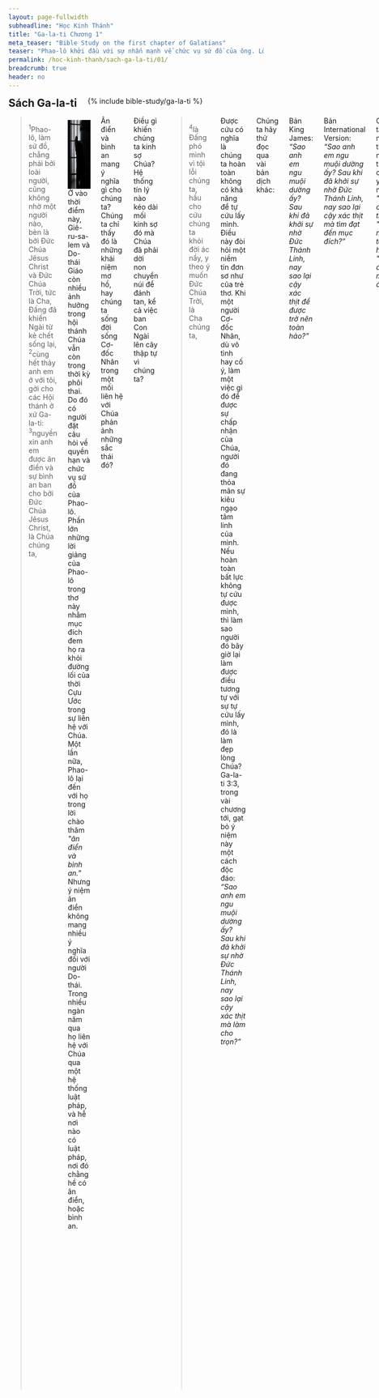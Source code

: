 ```yaml
---
layout: page-fullwidth
subheadline: "Học Kinh Thánh"
title: "Ga-la-ti Chương 1"
meta_teaser: "Bible Study on the first chapter of Galatians"
teaser: "Phao-lô khởi đầu với sự nhấn mạnh về chức vụ sứ đồ của ông. Lời chúc thăm <em>\"ân điển và bình an\"</em>, lời ông thường chúc trong những lá thư, là sự thách thức trực tiếp, hoặc lời nhắc nhở, với người Ga-la-ti rằng ấy là nhờ ân điển, chẳng phải việc làm, còn sự bình an thì họ sẽ không được hưởng nếu họ trở về với luật pháp. Ông kinh ngạc vì người Ga-la-ti lại mau chóng quay về với luật pháp Môi-se, và ông gọi điều này là sự bóp méo tin lành; là sự trộn lẫn việc làm với ân điển. Ông cảnh cáo họ về <em>\"anathema,</em>\" tiếng Hy-lạp dịch là <em>\"thuộc về ma quỉ và đáng bị rủa xả, nếu họ theo đuổi một tin lành mà chẳng phải là tin lành chỉ cậy nơi ân điển Chúa.\"</em>"
permalink: /hoc-kinh-thanh/sach-ga-la-ti/01/
breadcrumb: true
header: no
---
```

<!--more-->
<div class="row">
<div class="bible-index medium-4 medium-push-8 columns">
<h2 style="margin: 0px">Sách Ga-la-ti</h2>
        {% include bible-study/ga-la-ti %}
</div><!-- /.medium-4.columns -->
<div class="medium-8 medium-pull-4 columns" markdown="1">

> <sup>1</sup>Phao-lô, làm sứ đồ, chẳng phải bởi loài người, cũng không nhờ một người nào, bèn là bởi Đức Chúa Jêsus Christ và Đức Chúa Trời, tức là Cha, Đấng đã khiến Ngài từ kẻ chết sống lại, <sup>2</sup>cùng hết thảy anh em ở với tôi, gởi cho các Hội thánh ở xứ Ga-la-ti: <sup>3</sup>nguyền xin anh em được ân điển và sự bình an ban cho bởi Đức Chúa Jêsus Christ, là Chúa chúng ta,

<div>
<p>
<img alt src="/images/prison-silhouette.jpg" style="border: 0px none; margin: 7px 15px 0px 0px; max-width: 100%; height: 136px; padding: 0px; float: left;">
Ở vào thời điểm này, Giê-ru-sa-lem và Do-thái Giáo còn nhiều ảnh hưởng trong hội thánh Chúa vẫn còn trong thời kỳ phôi thai. Do đó có người đặt câu hỏi về quyền hạn và chức vụ sứ đồ của Phao-lô. Phần lớn những lời giảng của Phao-lô trong thơ này nhằm mục đích đem họ ra khỏi đường lối của thời Cựu Ước trong sự liên hệ với Chúa. Một lần nữa, Phao-lô lại đến với họ trong lời chào thăm <em>"ân điển và bình an."</em> Nhưng ý niệm ân điển không mang nhiều ý nghĩa đối với người Do-thái. Trong nhiều ngàn năm qua họ liên hệ với Chúa qua một hệ thống luật pháp, và hễ nơi nào có luật pháp, nơi đó chằng hề có ân điển, hoặc bình an.
</p>
</div>

Ân điển và bình an mang ý nghĩa gì cho chúng ta? Chúng ta chỉ thấy đó là những khái niệm mơ hồ, hay chúng ta sống đời sống Cơ-đốc Nhân trong một mối liên hệ với Chúa phản ảnh những sắc thái đó?

Điều gì khiến chúng ta kinh sợ Chúa? Hệ thống tín lý nào kéo dài mối kinh sợ đó mà Chúa đã phải dời non chuyển núi để đánh tan, kể cả việc ban Con Ngài lên cây thập tự vì chúng ta?

> <sup>4</sup>là Đấng phó mình vì tội lỗi chúng ta, hầu cho cứu chúng ta khỏi đời ác nầy, y theo ý muốn Đức Chúa Trời, là Cha chúng ta,

Được cứu có nghĩa là chúng ta hoàn toàn không có khả năng để tự cứu lấy mình. Điều này đòi hỏi một niềm tin đơn sơ như của trẻ thơ. Khi một người Cơ-đốc Nhân, dù vô tình hay cố ý, làm một việc gì đó để được sự chấp nhận của Chúa, người đó đang thỏa mãn sự kiêu ngạo tâm linh của mình. Nếu hoàn toàn bất lực không tự cứu được mình, thì làm sao người đó bây giờ lại làm được điều tương tự với sự tự cứu lấy mình, đó là làm đẹp lòng Chúa? Ga-la-ti 3:3, trong vài chương tới, gạt bỏ ý niệm này một cách độc đáo: <em>“Sao anh em ngu muội dường ấy? Sau khi đã khởi sự nhờ Đức Thánh Linh, nay sao lại cậy xác thịt mà làm cho trọn?”</em>

Chúng ta hãy thử đọc qua vài bản dịch khác:

Bản King James: <em>“Sao anh em ngu muội dường ấy? Sau khi đã khởi sự nhờ Đức Thánh Linh, nay sao lại cậy xác thịt để được trở nên toàn hảo?”</em>

Bản International Version: <em>“Sao anh em ngu muội dường ấy? Sau khi đã khởi sự nhờ Đức Thánh Linh, nay sao lại cậy xác thịt mà tìm đạt đến mục đích?”</em>

Chúng ta nhận thấy những từ chính yếu này: <em>"làm cho trọn," "trở nên toàn hảo," "đạt đến mục đích."</em>

Tất cả những từ này ám chỉ một điều gì đó chưa được trọn, chưa được toàn hảo, mục đích chưa đạt đến. Tôi hy vọng người đọc thấy sự nguy hiểm rình rập chung quanh, một chút men của người Pha-ri-si lẩn quất đàng sau những khái niệm có vẻ thiêng liêng nhưng chẳng có chất lượng, và tệ hơn nữa, có thể dẫn người Cơ-đốc Nhân vào đường sai trật.

Khởi đầu bằng Đức Thánh Linh có nghĩa là chúng ta phải ở điểm tận cùng những nỗ lực của xác thịt, để bước đi trong đức tin, và chẳng cậy vào một điều gì khác, dù chỉ là chút nỗ lực nào đó để được kể là người công chính. Một người được cứu thì vẫn mãi mãi cần được cứu cho đến khi được đội mão triều thiên vào nước Chúa. Nhiều Cơ-đốc Nhân ... dại dột tin rằng họ có thể làm được điều gì đó để làm cho trọn điều mà Chúa Cứu Thế đã khởi đầu nhưng chưa được vẹn toàn, như thể mục đích tối hậu, mão triều thiên vinh hiển, sự công chính, tùy thuộc vào những gì họ sẽ làm sau khi được cứu.

Đây là điều cấm kỵ. Đã khởi đầu nhờ Thánh Linh, hãy đi đến cuối cùng nhờ Thánh Linh. Khởi đầu bởi ân điển, kết thúc bởi ân điển.

Lại có một câu Kinh Thánh nữa nói cùng một ý đó: "Vì trong Tin Lành nầy có bày tỏ sự công bình của Đức Chúa Trời, bởi đức tin mà được, lại dẫn đến đức tin nữa, như có chép rằng: <em>"Người công bình sẽ sống bởi đức tin."</em> (Rô-ma 1:17) Sống bởi đức tin, nghĩa là sống suốt quãng đời còn lại, từng giây, từng phút, bởi đức tin. Nhưng có người sẽ nói: nhưng đức tin phải đi đôi với việc làm. Để đáp lại tôi sẽ nói: Việc làm, nếu Chúa sắm sẵn, bạn hãy làm, nhưng nếu bạn đặt việc làm, hoặc không làm, là tiêu chuẩn đo lường sự cứu rỗi, hoặc mối thông công giữa bạn với Chúa, thì bạn đang cậy vào xác thịt, chứ không phải đức tin.

Tôi viết vòng vo Tam Quốc chỉ với một hy vọng là để dọn đường cho phần còn lại của toàn bộ lá thư này của Phao-lô để trưng dẫn những dấu hiệu, những giềng mối, của sự dùng luật pháp làm căn bản luôn tìm cách làm suy giảm sự trọng yếu của thập tự giá, sự trọn vẹn của Chiên Con đã bị hi sinh cho sự cứu rỗi của chúng ta.

> <sup>5</sup>Nguyền Ngài được vinh hiển đời đời vô cùng! A-men.

Khi việc làm, dù nhỏ nhặt bao nhiêu, được đem vào đời sống Cơ-đốc Nhân, tương tự như men đem trộn vào bột, chúng ta cướp sự vinh hiển của Chúa. Chẳng một chút men nào được trộn lẫn, vì chỉ một chút xíu sẽ làm dậy cả đống bột, một chút xíu việc làm của xác thịt sẽ làm hỏng đức tin. Đây là lý do tại sao chúng ta dùng bánh không men khi dự tiệc thánh, cũng như bánh không men của người Do-thái trong lễ Vượt Qua.

Khi việc làm là trọng, sẽ có sự khen ngợi loài người, giải thưởng và tuyên dương, nhưng trong một ngụ ngôn của Chúa Giê-su, Ngài đã phán rằng tôi tớ chỉ làm công việc của mình, chẳng nên mong đợi phần thưởng. Khi chúng ta liên hệ với Chúa qua luật pháp, sự vinh hiển của Ngài là điều đáng kinh sợ, cũng như cảnh tượng chung quanh núi Si-nai khi Chúa đến trong vinh hiển để ban xuống bộ luật phán xét đời đời gọi là "Mười Điều Răn." Sau khi ban cho nhân loại và để họ thử trong vài ngàn năm, Ngài phán: "Tất cả các ngươi phải nhận mình là người có tội và sa sút dưới sự vinh hiển Ta." Là Đấng biết mọi sự, Ngài đã biết trước sự sa sút và yếu kém của họ, nhưng Ngài đã phải ban bộ luật để họ nhìn nhận tình trạng hư nát của mình.

Nhưng nếu chúng ta chọn để liên hệ với Ngài qua ân điển, chúng ta sẽ được bao phủ bởi huyết báu Chiên Con, với trọn vẹn sự công chính Chúa ban cho chúng ta cách rộng rãi, chúng ta được chìm ngập trong vinh hiển Chúa và chiêm ngưỡng Ngài với mặt để trần không che phủ.

Phao-lô dường như đang vội vã đi ngay vào trọng tâm của vấn đề, ông quên không nói lên lời cảm tạ về đức tin và tình yêu thương của họ. Có lẽ ông cảm xúc về sự vinh hiển của Chúa như nói đến trong câu 5 ở trên. Ông cảm nhận tin lành chân thật về "ân điển" của Đức Chúa Trời mà ông đã tận lực giảng giải cho người Ga-la-ti, đang bị trao đổi để lấy một tin lành giả. Chúng ta hãy đọc xem sự kinh ngạc của Phao-lô về sự họ chóng đi lạc là thể nào:

> <sup>6></sup>Tôi lấy làm lạ cho anh em đã vội bỏ Đấng gọi anh em bởi ơn Đức Chúa Jêsus Christ, đặng theo tin lành khác. <sup>7</sup>Thật chẳng phải có tin lành khác, nhưng có mấy kẻ làm rối trí anh em, và muốn đánh đổ Tin Lành của Đấng Christ.

Họ đã "vội" bỏ ơn của Đấng Christ như thế nào? Theo một vài nguồn tài liệu, họ có thể đã bị những người Do-thái dụ dỗ trong vòng từ một đến ba năm sau khi Phao-lô lìa họ.

Chữ Hy-lạp dùng trong <em>"anh em đã vội bỏ,"</em> có thể mang ý nghĩa họ đã chọn để đứng trên một nền tảng khác. Sự lên án của họ về sự theo một tin lành khác là một điều nghiêm trọng, và chúng ta sẽ thấy tin lành khác này có liên hệ đến việc họ trở về với luật pháp.

<em>"Ân điển của Đấng Christ"</em> là phương cách duy nhất Chúa dùng để đưa chúng ta đến sự cứu rỗi, rồi sau đó, cũng như mệnh lệnh để chúng ta nhờ đó mà sống, đó là sống trong ân điển của Đấng Christ.

Sự <em>"rối trí"</em> sẽ là một điều hiển nhiên khi những người dưới sự lãnh đạo của chúng ta bị hoang mang vì không biết họ có thực được cứu hay không. Sự hoang mang là điều không tránh được khi chúng ta không đặt sự bảo đảm về sự cứu rỗi là mục tiêu chính trong chức vụ. Lại nếu người Cơ-đốc Nhân không biết chắc về sự cứu rỗi của họ, thì phẩm chất của công việc họ làm cho Chúa như thế nào? Ngài có sẽ chấp nhận các công việc mà họ nghĩ rằng đang làm cho Chúa? Nếu họ không biết chắc mình được cứu, thì mối liên hệ giữa họ và Đấng mà họ nghĩ mình đang hầu việc đó là gì? Đối với họ Chúa là ai? Điều gì thúc đẩy họ làm những công việc đó? Sự sợ hãi, hoặc sự vui mừng về sự cứu rỗi? 

Tôi hy vọng những câu hỏi này làm vững chắc thêm lý luận của tôi rằng Mọi Điều Của Tôi Cho Đấng Chí Cao, My Utmost For His Highest (biết đâu Thomas A. Kempis có thể học được điều gì đó trong bài viết này), là giúp Cơ-đốc Nhân vững nền trong Đâng Christ và trong những sự Ngài đã làm cho họ. Người Ga-la-ti dù nhìn nhận Đấng Christ, họ một mực đòi phép cắt bì và các lề luật của Do-thái Giáo. Chúng ta là những Cơ-đốc Nhân trong thời đại này phải cẩn thận chớ thêm điều chi vào Tin Lành CHÂN THẬT của Đấng Christ, hay thêm vào bất cứ điều gì gây nên sự nghi ngờ trong lòng con cái Chúa về sự cứu rỗi của họ.

> <sup>8</sup>Nhưng nếu có ai, hoặc chính chúng tôi, hoặc thiên sứ trên trời, truyền cho anh em một tin lành nào khác với Tin Lành đã truyền cho anh em, thì người ấy đáng bị a-na-them!

"Chúng tôi," gồm các sứ đồ, và ngay cả thiên sứ xuống từ trên trời, bất kỳ một người nào, được phép rao giảng một tin lành "khác."

Đây là tin lành chân thật: "Vì Đức Chúa Trời yêu thương thế gian ... hầu cho bất cứ ai tin ... được sự sống đời đời." Dấu chấm hết ở sau chữ đời đời mang ý nghĩa chẳng còn một điều kiện nào khác cho sự cứu rỗi này.

Phao-lô cảnh cáo chúng ta về "Sự rủa xả của Đức Chúa Trời," hoặc "a-na-them," có nghĩa là "bị nguyền rủa đời đời," nếu chúng ta làm suy giảm tin lành hoàn toàn dựa trên ân điển.

Chúa Giê-su đã thỏa mọi sự đòi hỏi của luật pháp bằng sự chết một lần đủ cả, do đó sự trở về với luật pháp sẽ đòi hỏi Ngài phải chết nhiều lần cho các tín hữu, vì họ sẽ còn phạm tội. Chúa cho chúng ta một dấu hiệu để coi chừng từ xưa trong sách Xuất Ê-díp-tô Ký khi Môi-se đập vào tảng đá lần thứ hai, tảng đá này là hình bóng của Đấng Mê-si trong tương lai. Chúa đã cấm không cho Môi-se vào đất hứa để chứng tỏ sự nghiêm trọng và nguy hiểm của tin lành giả. Một lý do khác nữa có thể là sự Ngài cấm cản Môi-se, người trung bảo của luật pháp, vào đất hứa để chứng tỏ luật pháp không đóng vai trò gì trong nước của Ngài, vì mọi điều của luật pháp liên hệ đến bản chất hư nát của chúng ta, chứ chẳng liên hệ gì đến thân thể mới Chúa ban. Chẳng có chỗ nào cho luật pháp trong lòng người đã được sanh bởi Thánh Linh.

> <sup>9</sup>Tôi đã nói rồi, nay lại nói lần nữa: Nếu ai truyền cho anh em một tin lành nào khác với Tin Lành anh em đã nhận, thì người ấy đáng bị a-na-them! <sup>10</sup>Còn bây giờ, có phải tôi mong người ta ưng chịu tôi hay là Đức Chúa Trời? Hay là tôi muốn đẹp lòng loài người chăng? Ví bằng tôi còn làm cho đẹp lòng loài người, thì tôi chẳng phải là tôi tớ của Đấng Christ!

Phao-lô không lo lắng về những kẻ chẳng tin, kể cả những kẻ thù của Đấng Christ, nhưng về một hạng người nguy hiểm hơn: những người xưng nhận Đấng Christ nhưng bây giờ đang cổ động cho một tin lành khác từ trong hội thánh.

### Phao-lô được Đức Chúa Trời kêu gọi

> <sup>11</sup>Hỡi anh em, tôi nói cho anh em rằng, Tin Lành mà tôi đã truyền, chẳng phải đến từ loài người đâu; <sup>12</sup>vì tôi không nhận và cũng không học Tin Lành đó với một người nào, nhưng đã nhận lấy bởi sự tỏ ra của Đức Chúa Jêsus Christ.

Chẳng phải đến từ loài người. Không học từ ai. Nhưng bởi sự tỏ ra. Khi một điều gì đó được dạy, thì nó có nguồn gốc từ phàm nhân, và do một người dạy dỗ người khác. Nhưng sự tỏ ra mà sứ đồ Phao-lô giữ kín trong lòng đã không đến bởi ai dạy dỗ, do đó ông cũng không thể dạy cho chúng ta; điều ông nhận, ông chỉ được truyền lại cho chúng ta, y như ý muốn của Đức Chúa Trời. Một thầy giáo có thể là người toàn quyền sở hữu điều mình dạy và có quyền tự do thay đổi theo ý mình muốn, nhưng một người đưa tin phải bàn giao y theo mệnh lệnh của người chủ sứ điệp. Phao-lô tìm thấy sự đối nghịch giữa giáo lý của người Ga-la-ti và sứ điệp ông đang rao truyền. Sứ điệp ông đã rao truyền trước kia cho họ, không còn được phản ảnh trong điều ông thấy ngày nay.

Nhưng chúng ta phải biết tin lành là gì, và biết rằng cả cuốn Kinh thánh tuyên xưng tin lành, nhưng tự nó không phải là tin lành, chỉ có một phần, một phần rất nhỏ là tin lành. Tin lành chính là Chúa Giê-su, Đấng Christ, còn mọi sự khác, tử Sam-sôn và Đa-li-la đến Đa-vít và Bát-sê-ba, chỉ là bối cảnh xung quanh mà trong đó Chúa mang đến chương trình cứu rỗi cho toàn thể nhân loại.

Chúng ta lầm lẫn tai hại, dù không suy nghĩ như vậy theo lý trí, nhưng sống đời sống đức tin như thể tin lành đến từ loài người, khi chúng ta đặt trọng tâm vào hàng ngàn những chi tiết ghi nhận trong Thánh Kinh, rồi xem như chúng ngang hàng, hoặc còn quan trọng hơn, cội rễ của tin lành: "Vì Đức Chúa Trời yêu thương thế gian đến nỗi ..." Chúng ta nhường lại tin lành cho Billy Graham, và chú trọng vào mọi điều khác trừ ra vào ... dịp lễ Giáng Sinh.

Tôi tin rằng sự kêu gọi hệ trọng nhất trong đời sống tín hữu là sự "tấn tới trong ân điển và trong sự thông biết Chúa và Cứu Chúa chúng ta là Đức Chúa Jêsus Christ" (2 Phi-e-rơ 3:18), rồi mọi "việc làm," Đấng biết chúng ta nhiều hơn chúng ta biết chính mình sẽ không để chúng ta vô dụng trong chương trình của Ngài. Nhưng trước hết, chúng ta hãy ngồi dưới chân Chúa như Ma-ri, rồi khi Ngài muốn chúng ta trở nên như Ma-thê, Ngài sẽ gọi chúng ta. Và nếu Chúa đã không cần bàn tay chúng ta khi Ngài mang chúng ta đến chân Chúa Giê-su, Ngài cũng chẳng cần chúng ta giúp đỡ Ngài từ nay cho đến ngày chúng ta được đội mão triều thiên vinh hiển. Và chính Chúa Giê-su, đấng mà bạn gọi là Chúa, đã xác định rằng Ma-ri đã chọn phần tốt hơn, và không ai được lấy quyền đó đi.

> <sup>13</sup>Vả, anh em đã nghe lúc trước tôi theo giáo Giu-đa, cách cư xử của tôi là thể nào, tôi bắt bớ và phá tan Hội thánh của Đức Chúa Trời quá chừng; <sup>14</sup>tôi tấn tới trong giáo Giu-đa hơn nhiều người cùng tuổi cùng nước với tôi, tôi là người sốt sắng quá đỗi về cựu truyền của tổ phụ tôi. <sup>15</sup>Nhưng khi Đức Chúa Trời, là Đấng đã để riêng tôi ra từ lúc còn trong lòng mẹ, và lấy ân điển gọi tôi, vui lòng ...

Nếu Chúa đã để riêng Phao-lô từ trong lòng mẹ, thì hẳn Phao-lô đã chẳng nắm phần chủ động nào trong sự kêu gọi; cũng chẳng biết để vâng lời, hay chống trả, hoặc bất cứ điều gì có thể cho chúng ta lý do để dùng ông làm tấm gương để noi theo. Ông đang bận rộn bắt bớ những người theo Chúa.

Chúng ta sẽ thấy trong phần sau của sách này, Phao-lô nhấn mạnh chân lý quan trọng của sự cứu rỗi đặt nền tảng trên lời hứa của Chúa mấy trăm năm trước khi Ngài ban hành luật pháp, không khác gì sự Ngài gọi Phao-lô từ trong lòng mẹ, do đó chẳng ai được kể công gì, chẳng ai được phô trương về chính mình trong sự cứu rỗi.

Do đó sự Phao-lô được Chúa gọi ông từ trong lòng mẹ bởi ân điển cũng phản ảnh ý này; và nếu đó là cách Chúa gọi Phao-lô, Ngài cũng sẽ gọi chúng ta như vậy: vì ân điển và lòng thương xót của Ngài. Do đó nếu đây là cách Chúa cứu và kêu gọi chúng ta, thì sự khuyên giục các con cái Chúa mà chúng ta thường nghe: " Vậy anh em hãy ... (làm việc nọ việc kia)" trở nên vô ích, mà lại trái với Thánh Kinh. Tin Lành chằng phải đến từ loài người, do đó không được truyền đạt qua sự dạy dỗ, nhưng được tỏ ra, được rao giảng, không phải qua sự giáo huấn.

> <sup>16</sup>bày tỏ Con của Ngài ra trong tôi, hầu cho tôi rao truyền Con đó ra trong người ngoại đạo, thì lập tức tôi chẳng bàn với thịt và máu.

Trước khi Chúa kêu gọi Phao-lô trong ân điển Ngài, Phao-lô nổi tiếng là người tuân giữ luật pháp Môi-se để đạt được một mức độ công bình nào đó—nhưng chúng ta biết từ Kinh thánh rằng ông không thể nào đạt được sự công bình của Đức Chúa Trời qua cách đó—, bây giờ Chúa Giê-su được tỏ ra trong ông, nghĩa là ông nhận sự công bình từ một nguồn khác, từ Con Đức Chúa Trời.

Tại sao Phao-lô không thấy cần phải tham khảo ý kiến từ những người khác, nhất là các sứ đồ? Cộng tác với những người đã được đồng hành với Chúa những năm tháng trước khi Ngài chịu đóng đinh hẳn phải là điều hợp lý? Chắc họ phải là những người có đủ điều kiện nhất để cộng tác với Phao-lô trong chương trình cứu rỗi quan trọng này? Có lẽ sứ đố Phao-lô đã trả lời những câu hỏi này rồi khi ông nhấn mạnh sứ điệp mà ông nhận được đến thẳng từ Đức Chúa Trời; đây là điều tương phản với những sự dạy dỗ thường tình của loài người; Phao-lô sẽ nói về điều này trong chương 4.

Tin lành là món quà Đức Chúa Trời ban cho mỗi cá nhân bởi đức tin nhận lấy, là tin lành không bị thay đổi về bất cứ phương diện nào, lá thơ giảng hòa giữa Thượng Đế và nhân loại phải được gửi đi một cách trọn vẹn. Nhưng nếu chúng ta đi ngược vòng thời gian để xem thế nào sứ điệp đã được "tỏ ra" ban đầu cho Phao-lô, rồi sau đó "dạy dỗ" cho nhân loại qua một chuỗi dài những tổ chức tín lý qua nhiều thế hệ, để thấy sứ điệp đó ngày này bị che phủ bởi nhiều lớp vỏ dầy của sự khôn ngoan của loài người với những sự dạy dỗ thường tình của đời này. Sự vui mừng về sự cứu rỗi bị thay thế bởi gánh nặng của luật pháp còn nặng nề hơn mười điều răn, nặng nề hơn vì chúng thường có tính cách mơ hồ, mỗi người áp dụng tùy ý riêng.

Không ai biết điều này rõ ràng hơn Phao-lô. Do đó chúng ta không ngạc nhiên khi thấy Phao-lô biết ông không thể hợp tác với các sứ đồ khác hoặc các lãnh đạo hội thánh, vì ông biết rõ họ sẽ thêm vào đó những văn từ, những điều kiện, không thua gì những văn từ luật pháp ngày nay. Kết quả của một sự hợp tác như vấy sẽ cản ngăn những người đang khao khát đến với tin lành duy chỉ nhờ ân điển, vì chắc họ sẽ được trình bày với một cái gì đó giống luật pháp hơn tình yêu thương vô điều kiện của Đức Chúa Trời.

> <sup>17</sup>Tôi cũng không lên thành Giê-ru-sa-lem, đến cùng những người đã làm sứ đồ trước tôi, song tôi đi qua xứ A-ra-bi; sau rồi trở về thành Đa-mách. <sup>18</sup>Kế đó, mãn ba năm, tôi lên thành Giê-ru-sa-lem, đặng làm quen với Sê-pha, và tôi ở với người mười lăm ngày; <sup>19</sup>nhưng tôi không thấy một sứ đồ nào khác, trừ ra Gia-cơ là anh em của Chúa. <sup>20</sup>Thật, trước mặt Đức Chúa Trời, tôi quyết rằng điều tôi viết cho anh em đây chẳng phải là điều dối.

Dường như có một lý do khiến Phao-lô giải thích những chi tiết của cuộc hành trình của ông, dù có vẻ không liên quan đến trọng tâm của lá thư này. Theo Jamieson, Fausset và Brown (tác giả sách giải kinh), Phao-lô bày tỏ sự độc lập của chức vụ sứ đồ của ông biệt riêng khỏi các sứ đồ khác. Như ông đã viết rằng tin lành mà ông nhận được không phải từ loài người, và ông cũng không cần phải tham khảo với ai.

Do đó những chi tiết ông chia xẻ liên quan đến những nơi ông đã đi qua trong những năm tháng đó là để chứng tỏ ông đã không nhận tin lành đó từ các sứ đồ, không được dạy dỗ bởi họ, nhưng trực tiếp từ Đức Chúa Trời. Điều này quan trong thể nào? Như chúng ta sẽ thấy trong phần sau của thư sự Phao-lô đối chứng với Phi-e-rơ về sự giả hình của ông, và vấn đề bó buộc cắt bì mà những sứ đồ khác đã không giải quyết theo đường lối Chúa. Có lẽ ông muốn họ quyết định chọn nghe ông, hoặc nghe những người khác đang cổ động cho một tin lành khác.

> <sup>21</sup>Sau lại, tôi đi qua các miền thuộc xứ Sy-ri và xứ Si-li-si, <sup>22</sup>bấy giờ tôi còn là kẻ lạ mặt trong các Hội thánh tại xứ Giu-đê, là các hội ở trong Đấng Christ. <sup>23</sup>chỉn các hội đó có nghe rằng: Người đã bắt bớ chúng ta ngày trước, nay đương truyền đạo mà lúc bấy giờ người cố sức phá. <sup>24</sup>Vậy thì, các hội đó vì cớ tôi khen ngợi Đức Chúa Trời.

Mọi vinh quang đều qui về Chúa, và đừng khen ngợi bất cứ người phàm xác thịt nào trong thiên mệnh cứu rỗi nhân loại. Chẳng một chút công trạng nào được kể cho ai, dù là người vĩ đại nhất trong thế gian.

Phao-lô, người không ai có thể tưởng là quan khâm sai của Đức Chúa Trời, người bắt bớ hội thánh Chúa, trưởng của những người Pha-ri-sê, người chẳng hề nghĩ đến sự đem vinh hiển đến cho Đấng Christ, vậy mà ông là người viết lá thư này. Môi-se, bỏ hết những kỳ vọng cứu dân tộc và thỏa lòng sống trong sa mạc trong vòng những người ngoài tuyển dân của Chúa; giải cứu dân Chúa khỏi vòng nô lệ Ai-cập là điều xa vời trong ý tưởng ông. Giô-na, ồ ông chán ghét dân thành Ni-ni-ve biết là bao.

Vậy mà họ là những người truyền bá tin lành vĩ đại nhất trong Kinh thánh. Công trạng của họ là gì? Họ đã nghe theo lời khuyên giải nào từ loài người về sự hầu việc Đức Chúa Trời? Chúng ta đào bới ra những bài học từ những vĩ nhân này (hay cũng chỉ là những thường nhân), hay là để bàng hoàng kinh ngạc về ân điển và lòng thương xót của Đức Chúa Trời? Phải chi nếu chúng ta đừng khen ngợi những người hay hư nát nữa, dù là họ hay chính chúng ta, và thay vào đó chú tâm đến "Sao có thể được? Vì Ngài, Thượng Đế, lại chết vì tôi?"

Chúa gọi Phao-lô để chỉ cho thế gian thấy Con Một của Ngài, nhưng thể gian cứ chú tâm nhìn Phao-lô, hi vọng một ngày kia Ngài cũng gọi họ như vậy. Chúa đã gọi một Phao-lô, và Ngài chẳng hề gọi ai khác như vậy nữa. Công việc của chúng ta là chú tâm nhìn đến Đấng là trọng tâm của lá thư mà Phao-lô viết. Thư này không nói về Phao-lô, nhưng về Đấng mà ông đang năn nỉ nài xin chúng ta hãy chú tâm. Đừng học điều gì về Phao-lô. Nhưng hãy tấn tới trong sự nhận biết Đấng đã chịu chết vì chúng ta.

{% include bible-study/bible-study-footer %}
</div><!-- /.medium-8.columns -->
</div><!-- /.row -->
